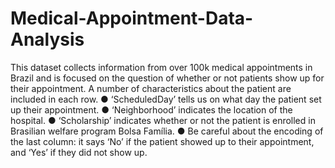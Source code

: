 # Medical-Appointment-Data-Analysis 
This dataset collects information from over 100k medical appointments in Brazil and is focused on the question
of whether or not patients show up for their appointment. A number of characteristics about the patient are included in each row.
● ‘ScheduledDay’ tells us on
what day the patient set up their
appointment.
● ‘Neighborhood’ indicates the
location of the hospital.
● ‘Scholarship’ indicates
whether or not the patient is
enrolled in Brasilian welfare
program Bolsa Família.
● Be careful about the encoding
of the last column: it says ‘No’ if
the patient showed up to their
appointment, and ‘Yes’ if they
did not show up.
